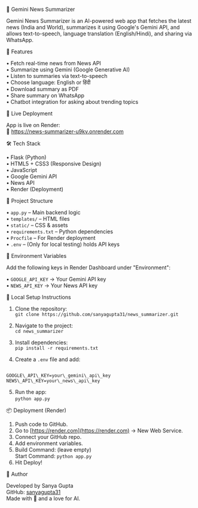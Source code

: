 

📰 Gemini News Summarizer

Gemini News Summarizer is an AI-powered web app that fetches the latest news (India and World), summarizes it using Google's Gemini API, and allows text-to-speech, language translation (English/Hindi), and sharing via WhatsApp.

🧠 Features

• Fetch real-time news from News API  
• Summarize using Gemini (Google Generative AI)  
• Listen to summaries via text-to-speech  
• Choose language: English or हिंदी  
• Download summary as PDF  
• Share summary on WhatsApp  
• Chatbot integration for asking about trending topics

🚀 Live Deployment

App is live on Render:  
🔗 https://news-summarizer-u9kv.onrender.com

🛠️ Tech Stack

• Flask (Python)  
• HTML5 + CSS3 (Responsive Design)  
• JavaScript  
• Google Gemini API  
• News API  
• Render (Deployment)

📁 Project Structure

• `app.py` – Main backend logic  
• `templates/` – HTML files  
• `static/` – CSS & assets  
• `requirements.txt` – Python dependencies  
• `Procfile` – For Render deployment  
• `.env` – (Only for local testing) holds API keys

🔐 Environment Variables

Add the following keys in Render Dashboard under "Environment":

• `GOOGLE_API_KEY` → Your Gemini API key  
• `NEWS_API_KEY` → Your News API key

🔧 Local Setup Instructions

1. Clone the repository:  
   `git clone https://github.com/sanyagupta31/news_summarizer.git`

2. Navigate to the project:  
   `cd news_summarizer`

3. Install dependencies:  
   `pip install -r requirements.txt`

4. Create a `.env` file and add:

```

GOOGLE\_API\_KEY=your\_gemini\_api\_key
NEWS\_API\_KEY=your\_news\_api\_key

```

5. Run the app:  
`python app.py`

📦 Deployment (Render)

1. Push code to GitHub.
2. Go to [https://render.com](https://render.com) → New Web Service.
3. Connect your GitHub repo.
4. Add environment variables.
5. Build Command: (leave empty)  
Start Command: `python app.py`  
6. Hit Deploy!

👤 Author

Developed by Sanya Gupta  
GitHub: [sanyagupta31](https://github.com/sanyagupta31)  
Made with 💙 and a love for AI.

```



